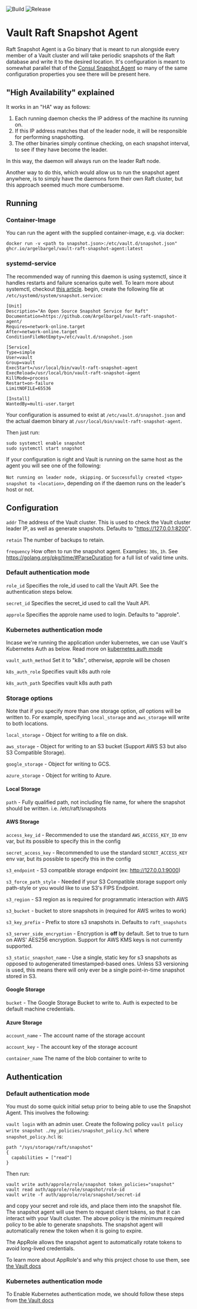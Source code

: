 ![Build](https://github.com/Argelbargel/vault-raft-snapshot-agent/workflows/Build/badge.svg?branch=master)
![Release](https://img.shields.io/github/v/release/Argelbargel/vault-raft-snapshot-agent)


# Vault Raft Snapshot Agent

Raft Snapshot Agent is a Go binary that is meant to run alongside every member of a Vault cluster and will take periodic snapshots of the Raft database and write it to the desired location.  It's configuration is meant to somewhat parallel that of the [Consul Snapshot Agent](https://www.consul.io/docs/commands/snapshot/agent.html) so many of the same configuration properties you see there will be present here.

## "High Availability" explained
It works in an "HA" way as follows:
1) Each running daemon checks the IP address of the machine its running on.
2) If this IP address matches that of the leader node, it will be responsible for performing snapshotting.
3) The other binaries simply continue checking, on each snapshot interval, to see if they have become the leader.

In this way, the daemon will always run on the leader Raft node.

Another way to do this, which would allow us to run the snapshot agent anywhere, is to simply have the daemons form their own Raft cluster, but this approach seemed much more cumbersome.

## Running
### Container-Image
You can run the agent with the supplied container-image, e.g. via docker:
```
docker run -v <path to snapshot.json>:/etc/vault.d/snapshot.json" ghcr.io/argelbargel/vault-raft-snapshot-agent:latest
```

### systemd-service
The recommended way of running this daemon is using systemctl, since it handles restarts and failure scenarios quite well.  To learn more about systemctl, checkout [this article](https://www.digitalocean.com/community/tutorials/how-to-use-systemctl-to-manage-systemd-services-and-units).  begin, create the following file at `/etc/systemd/system/snapshot.service`:

```
[Unit]
Description="An Open Source Snapshot Service for Raft"
Documentation=https://github.com/Argelbargel/vault-raft-snapshot-agent/
Requires=network-online.target
After=network-online.target
ConditionFileNotEmpty=/etc/vault.d/snapshot.json

[Service]
Type=simple
User=vault
Group=vault
ExecStart=/usr/local/bin/vault-raft-snapshot-agent
ExecReload=/usr/local/bin/vault-raft-snapshot-agent
KillMode=process
Restart=on-failure
LimitNOFILE=65536

[Install]
WantedBy=multi-user.target
```

Your configuration is assumed to exist at `/etc/vault.d/snapshot.json` and the actual daemon binary at `/usr/local/bin/vault-raft-snapshot-agent`.

Then just run:

```
sudo systemctl enable snapshot
sudo systemctl start snapshot
```

If your configuration is right and Vault is running on the same host as the agent you will see one of the following:

`Not running on leader node, skipping.` or `Successfully created <type> snapshot to <location>`, depending on if the daemon runs on the leader's host or not.

## Configuration

`addr` The address of the Vault cluster.  This is used to check the Vault cluster leader IP, as well as generate snapshots. Defaults to "https://127.0.0.1:8200".

`retain` The number of backups to retain.

`frequency` How often to run the snapshot agent.  Examples: `30s`, `1h`.  See https://golang.org/pkg/time/#ParseDuration for a full list of valid time units.


### Default authentication mode
`role_id` Specifies the role_id used to call the Vault API.  See the authentication steps below.

`secret_id` Specifies the secret_id used to call the Vault API.

`approle` Specifies the approle name used to login.  Defaults to "approle".


### Kubernetes authentication mode
Incase we're running the application under kubernetes, we can use Vault's Kubernetes Auth
as below. Read more on [kubernetes auth mode](https://www.vaultproject.io/docs/auth/kubernetes)

`vault_auth_method` Set it to "k8s", otherwise, approle will be chosen

`k8s_auth_role` Specifies vault k8s auth role

`k8s_auth_path` Specifies vault k8s auth path

### Storage options

Note that if you specify more than one storage option, *all* options will be written to.  For example, specifying `local_storage` and `aws_storage` will write to both locations.

`local_storage` - Object for writing to a file on disk.

`aws_storage` - Object for writing to an S3 bucket (Support AWS S3 but also S3 Compatible Storage).

`google_storage` - Object for writing to GCS.

`azure_storage` - Object for writing to Azure.

#### Local Storage

`path` - Fully qualified path, not including file name, for where the snapshot should be written.  i.e. /etc/raft/snapshots

#### AWS Storage

`access_key_id` - Recommended to use the standard `AWS_ACCESS_KEY_ID` env var, but its possible to specify this in the config

`secret_access_key` - Recommended to use the standard `SECRET_ACCESS_KEY` env var, but its possible to specify this in the config

`s3_endpoint` - S3 compatible storage endpoint (ex: http://127.0.0.1:9000)

`s3_force_path_style` - Needed if your S3 Compatible storage support only path-style or you would like to use S3's FIPS Endpoint.

`s3_region` - S3 region as is required for programmatic interaction with AWS

`s3_bucket` - bucket to store snapshots in (required for AWS writes to work)

`s3_key_prefix` - Prefix to store s3 snapshots in.  Defaults to `raft_snapshots`

`s3_server_side_encryption` -  Encryption is **off** by default.  Set to true to turn on AWS' AES256 encryption.  Support for AWS KMS keys is not currently supported.

`s3_static_snapshot_name` - Use a single, static key for s3 snapshots as opposed to autogenerated timestamped-based ones.  Unless S3 versioning is used, this means there will only ever be a single point-in-time snapshot stored in S3.

#### Google Storage

`bucket` - The Google Storage Bucket to write to.  Auth is expected to be default machine credentials.

#### Azure Storage

`account_name` - The account name of the storage account

`account_key` - The account key of the storage account

`container_name` The name of the blob container to write to


## Authentication


### Default authentication mode

You must do some quick initial setup prior to being able to use the Snapshot Agent.  This involves the following:

`vault login` with an admin user.
Create the following policy `vault policy write snapshot ./my_policies/snapshot_policy.hcl`
 where `snapshot_policy.hcl` is:

```hcl
path "/sys/storage/raft/snapshot"
{
  capabilities = ["read"]
}
```

Then run:
```
vault write auth/approle/role/snapshot token_policies="snapshot"
vault read auth/approle/role/snapshot/role-id
vault write -f auth/approle/role/snapshot/secret-id
```

and copy your secret and role ids, and place them into the snapshot file.  The snapshot agent will use them to request client tokens, so that it can interact with your Vault cluster.  The above policy is the minimum required policy to be able to generate snapshots.  The snapshot agent will automatically renew the token when it is going to expire.

The AppRole allows the snapshot agent to automatically rotate tokens to avoid long-lived credentials.

To learn more about AppRole's and why this project chose to use them, see [the Vault docs](https://www.vaultproject.io/docs/auth/approle)


### Kubernetes authentication mode

To Enable Kubernetes authentication mode, we should follow these steps from [the Vault docs](https://www.vaultproject.io/docs/auth/kubernetes#configuration)
